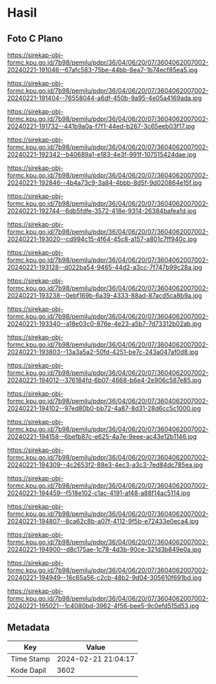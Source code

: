 # Hasil

## Foto C Plano

https://sirekap-obj-formc.kpu.go.id/7b98/pemilu/pdpr/36/04/06/20/07/3604062007002-20240221-191046--67afc583-75be-44bb-8ea7-1b74ecf85ea5.jpg

https://sirekap-obj-formc.kpu.go.id/7b98/pemilu/pdpr/36/04/06/20/07/3604062007002-20240221-191404--76558044-a6df-450b-9a95-4e05a4169ada.jpg

https://sirekap-obj-formc.kpu.go.id/7b98/pemilu/pdpr/36/04/06/20/07/3604062007002-20240221-191732--441b9a0a-f7f1-44ed-b267-3c65eeb03f17.jpg

https://sirekap-obj-formc.kpu.go.id/7b98/pemilu/pdpr/36/04/06/20/07/3604062007002-20240221-192342--b40689a1-e183-4e3f-991f-107515424dae.jpg

https://sirekap-obj-formc.kpu.go.id/7b98/pemilu/pdpr/36/04/06/20/07/3604062007002-20240221-192846--4b4a73c9-3a84-4bbb-8d5f-9d020864e15f.jpg

https://sirekap-obj-formc.kpu.go.id/7b98/pemilu/pdpr/36/04/06/20/07/3604062007002-20240221-192744--6db5fdfe-3572-418e-9314-26384bafea1d.jpg

https://sirekap-obj-formc.kpu.go.id/7b98/pemilu/pdpr/36/04/06/20/07/3604062007002-20240221-193020--cd994c15-4f64-45c8-a157-a801c7ff940c.jpg

https://sirekap-obj-formc.kpu.go.id/7b98/pemilu/pdpr/36/04/06/20/07/3604062007002-20240221-193128--d022ba54-9465-44d2-a3cc-7f747b99c28a.jpg

https://sirekap-obj-formc.kpu.go.id/7b98/pemilu/pdpr/36/04/06/20/07/3604062007002-20240221-193238--0ebf169b-6a39-4333-88ad-87acd5ca8b9a.jpg

https://sirekap-obj-formc.kpu.go.id/7b98/pemilu/pdpr/36/04/06/20/07/3604062007002-20240221-193340--a18e03c0-876e-4e23-a5b7-7d73312b02ab.jpg

https://sirekap-obj-formc.kpu.go.id/7b98/pemilu/pdpr/36/04/06/20/07/3604062007002-20240221-193803--13a3a5a2-50fd-4251-be7c-243a047af0d8.jpg

https://sirekap-obj-formc.kpu.go.id/7b98/pemilu/pdpr/36/04/06/20/07/3604062007002-20240221-194012--376184fd-6b07-4668-b6e4-2e906c587e85.jpg

https://sirekap-obj-formc.kpu.go.id/7b98/pemilu/pdpr/36/04/06/20/07/3604062007002-20240221-194102--97ed80b0-bb72-4a87-8d31-28d6cc5c1000.jpg

https://sirekap-obj-formc.kpu.go.id/7b98/pemilu/pdpr/36/04/06/20/07/3604062007002-20240221-194158--6befb87c-e625-4a7e-9eee-ac43e12b1146.jpg

https://sirekap-obj-formc.kpu.go.id/7b98/pemilu/pdpr/36/04/06/20/07/3604062007002-20240221-194309--4c2653f2-88e3-4ec3-a3c3-7ed84dc785ea.jpg

https://sirekap-obj-formc.kpu.go.id/7b98/pemilu/pdpr/36/04/06/20/07/3604062007002-20240221-194459--f518e102-c1ac-4191-af48-a88f14ac5114.jpg

https://sirekap-obj-formc.kpu.go.id/7b98/pemilu/pdpr/36/04/06/20/07/3604062007002-20240221-194807--8ca62c8b-a07f-4112-9f5b-e72433e0eca4.jpg

https://sirekap-obj-formc.kpu.go.id/7b98/pemilu/pdpr/36/04/06/20/07/3604062007002-20240221-194900--d8c175ae-1c78-4d3b-90ce-321d3b849e0a.jpg

https://sirekap-obj-formc.kpu.go.id/7b98/pemilu/pdpr/36/04/06/20/07/3604062007002-20240221-194949--16c65a56-c2cb-48b2-9d04-305610f691bd.jpg

https://sirekap-obj-formc.kpu.go.id/7b98/pemilu/pdpr/36/04/06/20/07/3604062007002-20240221-195021--1c4080bd-3962-4f56-bee5-9c0efd515d53.jpg


## Metadata

| Key        | Value               |
| ---------- | ------------------- |
| Time Stamp | 2024-02-21 21:04:17 |
| Kode Dapil | 3602                |



